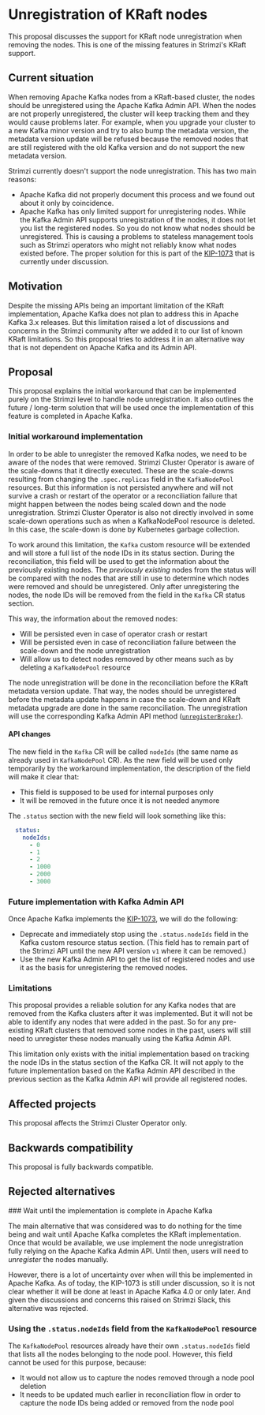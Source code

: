 # Unregistration of KRaft nodes

This proposal discusses the support for KRaft node unregistration when removing the nodes.
This is one of the missing features in Strimzi's KRaft support.

## Current situation

When removing Apache Kafka nodes from a KRaft-based cluster, the nodes should be unregistered using the Apache Kafka Admin API.
When the nodes are not properly unregistered, the cluster will keep tracking them and they would cause problems later.
For example, when you upgrade your cluster to a new Kafka minor version and try to also bump the metadata version, the metadata version update will be refused because the removed nodes that are still registered with the old Kafka version and do not support the new metadata version.

Strimzi currently doesn't support the node unregistration.
This has two main reasons:
* Apache Kafka did not properly document this process and we found out about it only by coincidence.
* Apache Kafka has only limited support for unregistering nodes.
  While the Kafka Admin API supports unregistration of the nodes, it does not let you list the registered nodes.
  So you do not know what nodes should be unregistered.
  This is causing a problems to stateless management tools such as Strimzi operators who might not reliably know what nodes existed before.
  The proper solution for this is part of the [KIP-1073](https://cwiki.apache.org/confluence/display/KAFKA/KIP-1073%3A+Return+inactive+observer+nodes+in+DescribeQuorum+response) that is currently under discussion.

## Motivation

Despite the missing APIs being an important limitation of the KRaft implementation, Apache Kafka does not plan to address this in Apache Kafka 3.x releases.
But this limitation raised a lot of discussions and concerns in the Strimzi community after we added it to our list of known KRaft limitations.
So this proposal tries to address it in an alternative way that is not dependent on Apache Kafka and its Admin API.

## Proposal

This proposal explains the initial workaround that can be implemented purely on the Strimzi level to handle node unregistration.
It also outlines the future / long-term solution that will be used once the implementation of this feature is completed in Apache Kafka.

### Initial workaround implementation

In order to be able to unregister the removed Kafka nodes, we need to be aware of the nodes that were removed.
Strimzi Cluster Operator is aware of the scale-downs that it directly executed.
These are the scale-downs resulting from changing the `.spec.replicas` field in the `KafkaNodePool` resources.
But this information is not persisted anywhere and will not survive a crash or restart of the operator or a reconciliation failure that might happen between the nodes being scaled down and the node unregistration.
Strimzi Cluster Operator is also not directly involved in some scale-down operations such as when a KafkaNodePool resource is deleted.
In this case, the scale-down is done by Kubernetes garbage collection.

To work around this limitation, the `Kafka` custom resource will be extended and will store a full list of the node IDs in its status section.
During the reconciliation, this field will be used to get the information about the previously existing nodes.
The _previously existing_ nodes from the status will be compared with the nodes that are still in use to determine which nodes were removed and should be unregistered.
Only after unregistering the nodes, the node IDs will be removed from the field in the `Kafka` CR status section.

This way, the information about the removed nodes:
* Will be persisted even in case of operator crash or restart
* Will be persisted even in case of reconciliation failure between the scale-down and the node unregistration
* Will allow us to detect nodes removed by other means such as by deleting a `KafkaNodePool` resource

The node unregistration will be done in the reconciliation before the KRaft metadata version update.
That way, the nodes should be unregistered before the metadata update happens in case the scale-down and KRaft metadata upgrade are done in the same reconciliation.
The unregistration will use the corresponding Kafka Admin API method ([`unregisterBroker`](https://kafka.apache.org/38/javadoc/org/apache/kafka/clients/admin/Admin.html#unregisterBroker(int))).

#### API changes

The new field in the `Kafka` CR will be called `nodeIds` (the same name as already used in `KafkaNodePool` CR).
As the new field will be used only temporarily by the workaround implementation, the description of the field will make it clear that:
* This field is supposed to be used for internal purposes only
* It will be removed in the future once it is not needed anymore

The `.status` section with the new field will look something like this:

```yaml
  status:
    nodeIds:
      - 0
      - 1
      - 2
      - 1000
      - 2000
      - 3000
```

### Future implementation with Kafka Admin API

Once Apache Kafka implements the [KIP-1073](https://cwiki.apache.org/confluence/display/KAFKA/KIP-1073%3A+Return+inactive+observer+nodes+in+DescribeQuorum+response), we will do the following:

* Deprecate and immediately stop using the `.status.nodeIds` field in the Kafka custom resource status section.
  (This field has to remain part of the Strimzi API until the new API version `v1` where it can be removed.)
* Use the new Kafka Admin API to get the list of registered nodes and use it as the basis for unregistering the removed nodes.

### Limitations

This proposal provides a reliable solution for any Kafka nodes that are removed from the Kafka clusters after it was implemented.
But it will not be able to identify any nodes that were added in the past.
So for any pre-existing KRaft clusters that removed some nodes in the past, users will still need to unregister these nodes manually using the Kafka Admin API.

This limitation only exists with the initial implementation based on tracking the node IDs in the status section of the Kafka CR.
It will not apply to the future implementation based on the Kafka Admin API described in the previous section as the Kafka Admin API will provide all registered nodes.

## Affected projects

This proposal affects the Strimzi Cluster Operator only.

## Backwards compatibility

This proposal is fully backwards compatible.

## Rejected alternatives

### Wait until the implementation is complete in Apache Kafka

The main alternative that was considered was to do nothing for the time being and wait until Apache Kafka completes the KRaft implementation.
Once that would be available, we use implement the node unregistration fully relying on the Apache Kafka Admin API.
Until then, users will need to _unregister_ the nodes manually.

However, there is a lot of uncertainty over when will this be implemented in Apache Kafka.
As of today, the KIP-1073 is still under discussion, so it is not clear whether it will be done at least in Apache Kafka 4.0 or only later.
And given the discussions and concerns this raised on Strimzi Slack, this alternative was rejected.

### Using the `.status.nodeIds` field from the `KafkaNodePool` resource

The `KafkaNodePool` resources already have their own `.status.nodeIds` field that lists all the nodes belonging to the node pool.
However, this field cannot be used for this purpose, because:
* It would not allow us to capture the nodes removed through a node pool deletion
* It needs to be updated much earlier in reconciliation flow in order to capture the node IDs being added or removed from the node pool
